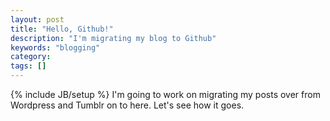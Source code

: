 ```yaml
---
layout: post
title: "Hello, Github!"
description: "I'm migrating my blog to Github"
keywords: "blogging"
category:
tags: []
---
```

{% include JB/setup %}
I'm going to work on migrating my posts over from Wordpress and Tumblr on to here. Let's see how it goes.